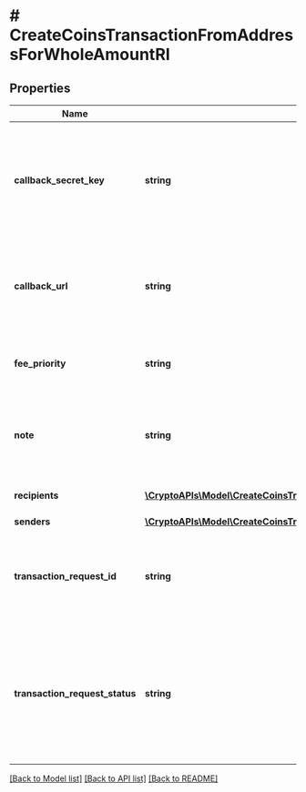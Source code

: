 # # CreateCoinsTransactionFromAddressForWholeAmountRI

## Properties

Name | Type | Description | Notes
------------ | ------------- | ------------- | -------------
**callback_secret_key** | **string** | Represents the Secret Key value provided by the customer. This field is used for security purposes during the callback notification, in order to prove the sender of the callback as Crypto APIs. For more information please see our [Documentation](https://developers.cryptoapis.io/technical-documentation/general-information/callbacks#callback-security). | [optional]
**callback_url** | **string** | Represents the URL that is set by the customer where the callback will be received at. The callback notification will be received only if and when the event occurs. &#x60;We support ONLY httpS type of protocol&#x60;. | [optional]
**fee_priority** | **string** | Represents the fee priority of the automation, whether it is \&quot;slow\&quot;, \&quot;standard\&quot; or \&quot;fast\&quot;. |
**note** | **string** | Represents an optional note to add a free text in, explaining or providing additional detail on the transaction request.Optional Transaction note with additional details | [optional]
**recipients** | [**\CryptoAPIs\Model\CreateCoinsTransactionFromAddressForWholeAmountRIRecipientsInner[]**](CreateCoinsTransactionFromAddressForWholeAmountRIRecipientsInner.md) | Defines the destination for the transaction, i.e. the recipient(s). |
**senders** | [**\CryptoAPIs\Model\CreateCoinsTransactionFromAddressForWholeAmountRISenders**](CreateCoinsTransactionFromAddressForWholeAmountRISenders.md) |  |
**transaction_request_id** | **string** | Represents a unique identifier of the transaction request (the request sent to make a transaction), which helps in identifying which callback and which &#x60;referenceId&#x60; concern that specific transaction request. |
**transaction_request_status** | **string** | Defines the status of the transaction, e.g. \&quot;created, \&quot;await_approval\&quot;, \&quot;pending\&quot;, \&quot;prepared\&quot;, \&quot;signed\&quot;, \&quot;broadcasted\&quot;, \&quot;success\&quot;, \&quot;failed\&quot;, \&quot;rejected\&quot;, mined\&quot;. |

[[Back to Model list]](../../README.md#models) [[Back to API list]](../../README.md#endpoints) [[Back to README]](../../README.md)
